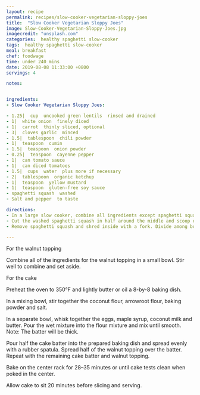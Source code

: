 ```yaml
---
layout: recipe
permalink: recipes/slow-cooker-vegetarian-sloppy-joes
title:  "Slow Cooker Vegetarian Sloppy Joes"
image: Slow-Cooker-Vegetarian-Sloppy-Joes.jpg
imagecredit: "unsplash.com"
categories:  healthy spaghetti slow-cooker
tags:  healthy spaghetti slow-cooker
meal: breakfast
chef: foodwage
time: under 240 mins
date: 2019-08-08 11:33:00 +0800
servings: 4

notes:


ingredients:
- Slow Cooker Vegetarian Sloppy Joes:

- 1.25|  cup  uncooked green lentils  rinsed and drained
- 1|  white onion  finely diced
- 1|  carrot  thinly sliced, optional
- 3|  cloves garlic  minced
- 1.5|  tablespoon  chili powder
- 1|  teaspoon  cumin
- 1.5|  teaspoon  onion powder
- 0.25|  teaspoon  cayenne pepper
- 1|  can tomato sauce
- 1|  can diced tomatoes
- 1.5|  cups  water  plus more if necessary
- 2|  tablespoon  organic ketchup
- 1|  teaspoon  yellow mustard
- 1|  teaspoon  gluten-free soy sauce
- spaghetti squash  washed
- Salt and pepper  to taste

directions:
- In a large slow cooker, combine all ingredients except spaghetti squash. Stir.
- Cut the washed spaghetti squash in half around the middle and scoop out the seeds. Place the squash halves cut-side down in the slow cooker right on top of the lentils. Cover and cook on high for 4 hours or until squash is tender and lentils are cooked completely. If the lentils seem dry, stir in additional water until it reaches a nice, thick consistency.
- Remove spaghetti squash and shred inside with a fork. Divide among bowls and add lentil sloppy joe topping. Sprinkle with cheese, if desired.

---
```


For the walnut topping

Combine all of the ingredients for the walnut topping in a small bowl. Stir well to combine and set aside.

For the cake

Preheat the oven to 350°F and lightly butter or oil a 8-by-8 baking dish.

In a mixing bowl, stir together the coconut flour, arrowroot flour, baking powder and salt.

In a separate bowl, whisk together the eggs, maple syrup, coconut milk and butter. Pour the wet mixture into the flour mixture and mix until smooth. Note: The batter will be thick.

Pour half the cake batter into the prepared baking dish and spread evenly with a rubber spatula. Spread half of the walnut topping over the batter. Repeat with the remaining cake batter and walnut topping.

Bake on the center rack for 28–35 minutes or until cake tests clean when poked in the center.

Allow cake to sit 20 minutes before slicing and serving.